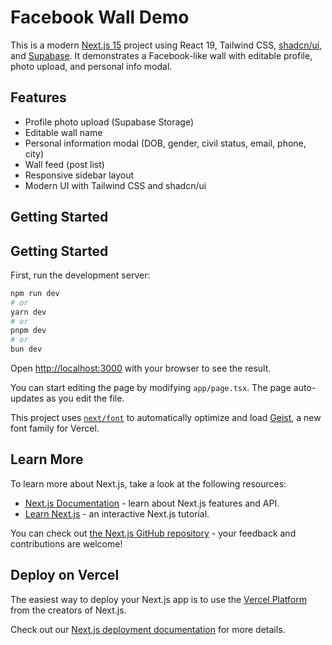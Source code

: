 
# Facebook Wall Demo

This is a modern [Next.js 15](https://nextjs.org) project using React 19, Tailwind CSS, [shadcn/ui](https://ui.shadcn.com/), and [Supabase](https://supabase.com/). It demonstrates a Facebook-like wall with editable profile, photo upload, and personal info modal.

## Features

- Profile photo upload (Supabase Storage)
- Editable wall name
- Personal information modal (DOB, gender, civil status, email, phone, city)
- Wall feed (post list)
- Responsive sidebar layout
- Modern UI with Tailwind CSS and shadcn/ui

## Getting Started

## Getting Started

First, run the development server:

```bash
npm run dev
# or
yarn dev
# or
pnpm dev
# or
bun dev
```

Open [http://localhost:3000](http://localhost:3000) with your browser to see the result.

You can start editing the page by modifying `app/page.tsx`. The page auto-updates as you edit the file.

This project uses [`next/font`](https://nextjs.org/docs/app/building-your-application/optimizing/fonts) to automatically optimize and load [Geist](https://vercel.com/font), a new font family for Vercel.

## Learn More

To learn more about Next.js, take a look at the following resources:

- [Next.js Documentation](https://nextjs.org/docs) - learn about Next.js features and API.
- [Learn Next.js](https://nextjs.org/learn) - an interactive Next.js tutorial.

You can check out [the Next.js GitHub repository](https://github.com/vercel/next.js) - your feedback and contributions are welcome!

## Deploy on Vercel

The easiest way to deploy your Next.js app is to use the [Vercel Platform](https://vercel.com/new?utm_medium=default-template&filter=next.js&utm_source=create-next-app&utm_campaign=create-next-app-readme) from the creators of Next.js.

Check out our [Next.js deployment documentation](https://nextjs.org/docs/app/building-your-application/deploying) for more details.

